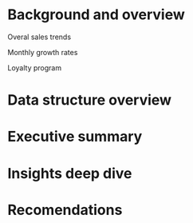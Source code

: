 
# Background and overview 
Overal sales trends 

Monthly growth rates 

Loyalty program

# Data structure overview

# Executive summary 

# Insights deep dive 

# Recomendations